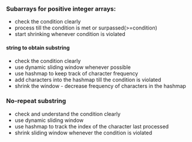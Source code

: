 ### Subarrays for positive integer arrays: 
- check the condition clearly
- process till the condition is met or surpassed(>=condition)
- start shrinking whenever condition is violated

#### string to obtain substring 
- check the condition clearly
- use dynamic sliding window whenever possible
- use hashmap to keep track of character frequency
- add characters into the hashmap till the condition is violated
-  shrink the window - decrease frequency of characters in the hashmap

### No-repeat substring
- check and understand the condition clearly
- use dynamic sliding window
- use hashmap to track the index of the character last processed
- shrink sliding window whenever the condition is violated